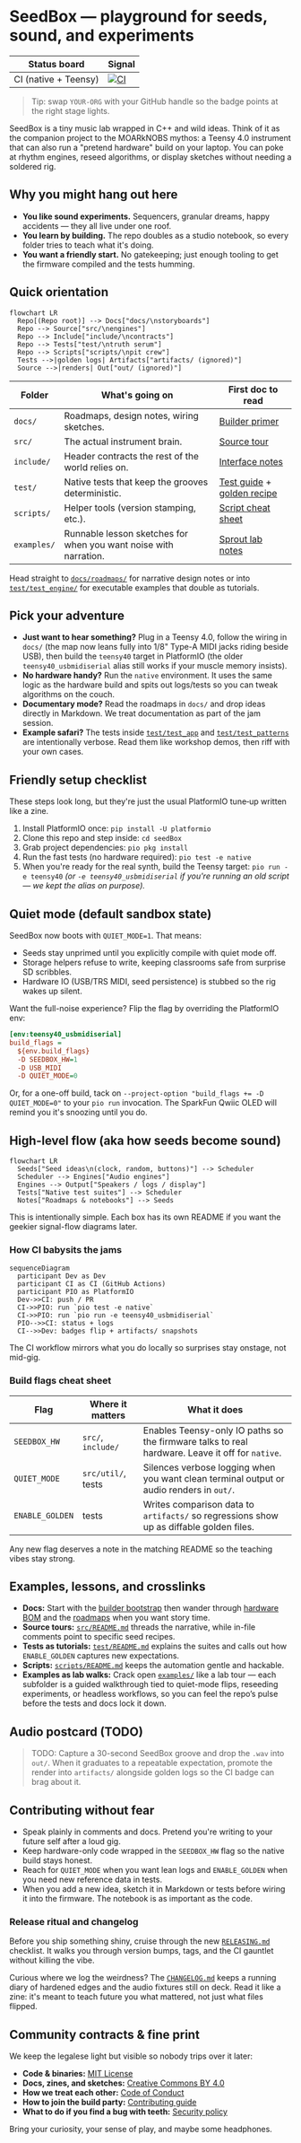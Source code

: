 # SeedBox — playground for seeds, sound, and experiments

| Status board | Signal |
| --- | --- |
| CI (native + Teensy) | [![CI](https://github.com/YOUR-ORG/seedBox/actions/workflows/ci.yml/badge.svg)](https://github.com/YOUR-ORG/seedBox/actions/workflows/ci.yml) |

> Tip: swap `YOUR-ORG` with your GitHub handle so the badge points at the right stage lights.

SeedBox is a tiny music lab wrapped in C++ and wild ideas. Think of it as the
companion project to the MOARkNOBS mythos: a Teensy 4.0 instrument that can
also run a "pretend hardware" build on your laptop. You can poke at rhythm
engines, reseed algorithms, or display sketches without needing a soldered rig.

## Why you might hang out here

- **You like sound experiments.** Sequencers, granular dreams, happy accidents —
  they all live under one roof.
- **You learn by building.** The repo doubles as a studio notebook, so every
  folder tries to teach what it's doing.
- **You want a friendly start.** No gatekeeping; just enough tooling to get the
  firmware compiled and the tests humming.

## Quick orientation

```mermaid
flowchart LR
  Repo[(Repo root)] --> Docs["docs/\nstoryboards"]
  Repo --> Source["src/\nengines"]
  Repo --> Include["include/\ncontracts"]
  Repo --> Tests["test/\ntruth serum"]
  Repo --> Scripts["scripts/\npit crew"]
  Tests -->|golden logs| Artifacts["artifacts/ (ignored)"]
  Source -->|renders| Out["out/ (ignored)"]
```

| Folder | What's going on | First doc to read |
| --- | --- | --- |
| `docs/` | Roadmaps, design notes, wiring sketches. | [Builder primer](docs/builder_bootstrap.md) |
| `src/` | The actual instrument brain. | [Source tour](src/README.md) |
| `include/` | Header contracts the rest of the world relies on. | [Interface notes](include/README.md) |
| `test/` | Native tests that keep the grooves deterministic. | [Test guide](test/README.md) + [golden recipe](test/README.md#toggle-able-test-flags) |
| `scripts/` | Helper tools (version stamping, etc.). | [Script cheat sheet](scripts/README.md) |
| `examples/` | Runnable lesson sketches for when you want noise with narration. | [Sprout lab notes](examples/01_sprout/README.md) |

Head straight to [`docs/roadmaps/`](docs/roadmaps) for narrative design notes or
into [`test/test_engine/`](test/test_engine) for executable examples that double
as tutorials.

## Pick your adventure

- **Just want to hear something?** Plug in a Teensy 4.0, follow the wiring in
  `docs/` (the map now leans fully into 1/8" Type-A MIDI jacks riding beside
  USB), then build the `teensy40` target in PlatformIO (the older
  `teensy40_usbmidiserial` alias still works if your muscle memory insists).
- **No hardware handy?** Run the `native` environment. It uses the same logic as
  the hardware build and spits out logs/tests so you can tweak algorithms on the
  couch.
- **Documentary mode?** Read the roadmaps in `docs/` and drop ideas directly in
  Markdown. We treat documentation as part of the jam session.
- **Example safari?** The tests inside [`test/test_app`](test/test_app) and
  [`test/test_patterns`](test/test_patterns) are intentionally verbose. Read
  them like workshop demos, then riff with your own cases.

## Friendly setup checklist

These steps look long, but they're just the usual PlatformIO tune‑up written
like a zine.

1. Install PlatformIO once: `pip install -U platformio`
2. Clone this repo and step inside: `cd seedBox`
3. Grab project dependencies: `pio pkg install`
4. Run the fast tests (no hardware required): `pio test -e native`
5. When you're ready for the real synth, build the Teensy target:
   `pio run -e teensy40` *(or `-e teensy40_usbmidiserial` if you're running an
   old script — we kept the alias on purpose).* 

## Quiet mode (default sandbox state)

SeedBox now boots with `QUIET_MODE=1`. That means:

- Seeds stay unprimed until you explicitly compile with quiet mode off.
- Storage helpers refuse to write, keeping classrooms safe from surprise SD
  scribbles.
- Hardware IO (USB/TRS MIDI, seed persistence) is stubbed so the rig wakes up
  silent.

Want the full-noise experience? Flip the flag by overriding the PlatformIO env:

```ini
[env:teensy40_usbmidiserial]
build_flags =
  ${env.build_flags}
  -D SEEDBOX_HW=1
  -D USB_MIDI
  -D QUIET_MODE=0
```

Or, for a one-off build, tack on `--project-option "build_flags += -D QUIET_MODE=0"`
to your `pio run` invocation. The SparkFun Qwiic OLED will remind you it's snoozing until you
do.

## High-level flow (aka how seeds become sound)

```mermaid
flowchart LR
  Seeds["Seed ideas\n(clock, random, buttons)"] --> Scheduler
  Scheduler --> Engines["Audio engines"]
  Engines --> Output["Speakers / logs / display"]
  Tests["Native test suites"] --> Scheduler
  Notes["Roadmaps & notebooks"] --> Seeds
```

This is intentionally simple. Each box has its own README if you want the
geekier signal-flow diagrams later.

### How CI babysits the jams

```mermaid
sequenceDiagram
  participant Dev as Dev
  participant CI as CI (GitHub Actions)
  participant PIO as PlatformIO
  Dev->>CI: push / PR
  CI->>PIO: run `pio test -e native`
  CI->>PIO: run `pio run -e teensy40_usbmidiserial`
  PIO-->>CI: status + logs
  CI-->>Dev: badges flip + artifacts/ snapshots
```

The CI workflow mirrors what you do locally so surprises stay onstage, not
mid-gig.

### Build flags cheat sheet

| Flag | Where it matters | What it does |
| --- | --- | --- |
| `SEEDBOX_HW` | `src/`, `include/` | Enables Teensy-only IO paths so the firmware talks to real hardware. Leave it off for `native`. |
| `QUIET_MODE` | `src/util/`, tests | Silences verbose logging when you want clean terminal output or audio renders in `out/`. |
| `ENABLE_GOLDEN` | tests | Writes comparison data to `artifacts/` so regressions show up as diffable golden files. |

Any new flag deserves a note in the matching README so the teaching vibes stay
strong.

## Examples, lessons, and crosslinks

- **Docs:** Start with the [builder bootstrap](docs/builder_bootstrap.md) then
  wander through [hardware BOM](docs/hardware_bill_of_materials.md) and the
  [roadmaps](docs/roadmaps) when you want story time.
- **Source tours:** [`src/README.md`](src/README.md) threads the narrative, while
  in-file comments point to specific seed recipes.
- **Tests as tutorials:** [`test/README.md`](test/README.md) explains the suites
  and calls out how `ENABLE_GOLDEN` captures new expectations.
- **Scripts:** [`scripts/README.md`](scripts/README.md) keeps the automation
  gentle and hackable.
- **Examples as lab walks:** Crack open [`examples/`](examples) like a lab tour —
  each subfolder is a guided walkthrough tied to quiet-mode flips, reseeding
  experiments, or headless workflows, so you can feel the repo’s pulse before
  the tests and docs lock it down.

## Audio postcard (TODO)

> TODO: Capture a 30-second SeedBox groove and drop the `.wav` into `out/`. When
> it graduates to a repeatable expectation, promote the render into
> `artifacts/` alongside golden logs so the CI badge can brag about it.

## Contributing without fear

- Speak plainly in comments and docs. Pretend you're writing to your future
  self after a loud gig.
- Keep hardware-only code wrapped in the `SEEDBOX_HW` flag so the native build
  stays honest.
- Reach for `QUIET_MODE` when you want lean logs and `ENABLE_GOLDEN` when you
  need new reference data in tests.
- When you add a new idea, sketch it in Markdown or tests before wiring it into
  the firmware. The notebook is as important as the code.

### Release ritual and changelog

Before you ship something shiny, cruise through the new
[`RELEASING.md`](RELEASING.md) checklist. It walks you through version bumps,
tags, and the CI gauntlet without killing the vibe.

Curious where we log the weirdness? The
[`CHANGELOG.md`](CHANGELOG.md) keeps a running diary of hardened edges and the
audio fixtures still on deck. Read it like a zine: it's meant to teach future
you what mattered, not just what files flipped.
## Community contracts & fine print

We keep the legalese light but visible so nobody trips over it later:

- **Code & binaries:** [MIT License](LICENSE)
- **Docs, zines, and sketches:** [Creative Commons BY 4.0](LICENSE-docs)
- **How we treat each other:** [Code of Conduct](CODE_OF_CONDUCT.md)
- **How to join the build party:** [Contributing guide](CONTRIBUTING.md)
- **What to do if you find a bug with teeth:** [Security policy](SECURITY.md)

Bring your curiosity, your sense of play, and maybe some headphones.
